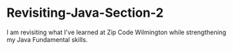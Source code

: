 # Revisiting-Java-Section-2

I am revisiting what I've learned at Zip Code Wilmington while strengthening my Java Fundamental skills.   
